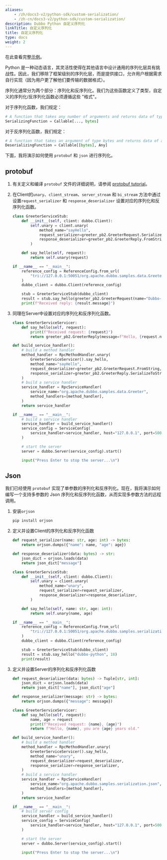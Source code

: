 ```yaml
---
aliases:
    - /zh/docs3-v2/python-sdk/custom-serialization/
    - /zh-cn/docs3-v2/python-sdk/custom-serialization/
description: Dubbo Python 自定义序列化
linkTitle: 自定义序列化
title: 自定义序列化
type: docs
weight: 2
---
```


在此查看完整[示例](https://github.com/apache/dubbo-python/tree/main/samples/serialization)。

Python 是一种动态语言，其灵活性使得在其他语言中设计通用的序列化层具有挑战性。因此，我们移除了框架级别的序列化层，而是提供接口，允许用户根据需求自行实现（因为用户更了解他们要传输的数据格式）。

序列化通常分为两个部分：序列化和反序列化。我们为这些函数定义了类型，自定义的序列化/反序列化函数必须遵循这些 "格式"。

对于序列化函数，我们规定：

```python
# A function that takes any number of arguments and returns data of type bytes
SerializingFunction = Callable[..., bytes]

```

对于反序列化函数，我们规定：

```python
# A function that takes an argument of type bytes and returns data of any type
DeserializingFunction = Callable[[bytes], Any]

```

下面，我将演示如何使用 `protobuf` 和 `json` 进行序列化。

## protobuf

1. 有关定义和编译 `protobuf` 文件的详细说明，请参阅 [protobuf tutorial](https://protobuf.dev/getting-started/pythontutorial/)。

2. 在Client的`unary`、`client_stream`、`server_stream` 和 `bi_stream` 方法中通过设置`request_serializer` 和 `response_deserializer` 设置对应的序列化和反序列化函数。

   ```python
   class GreeterServiceStub:
       def __init__(self, client: dubbo.Client):
           self.unary = client.unary(
               method_name="sayHello",
               request_serializer=greeter_pb2.GreeterRequest.SerializeToString,
               response_deserializer=greeter_pb2.GreeterReply.FromString,
           )
   
       def say_hello(self, request):
           return self.unary(request)
   
   if __name__ == "__main__":
       reference_config = ReferenceConfig.from_url(
           "tri://127.0.0.1:50051/org.apache.dubbo.samples.data.Greeter"
       )
       dubbo_client = dubbo.Client(reference_config)
   
       stub = GreeterServiceStub(dubbo_client)
       result = stub.say_hello(greeter_pb2.GreeterRequest(name="Dubbo-python"))
       print(f"Received reply: {result.message}")
   ```

3. 同理在Server中设置对应的序列化和反序列化函数。

   ```python
   class GreeterServiceServicer:
       def say_hello(self, request):
           print(f"Received request: {request}")
           return greeter_pb2.GreeterReply(message=f"Hello, {request.name}")
   
   def build_service_handler():
       # build a method handler
       method_handler = RpcMethodHandler.unary(
           GreeterServiceServicer().say_hello,
           method_name="sayHello",
           request_deserializer=greeter_pb2.GreeterRequest.FromString,
           response_serializer=greeter_pb2.GreeterReply.SerializeToString,
       )
       # build a service handler
       service_handler = RpcServiceHandler(
           service_name="org.apache.dubbo.samples.data.Greeter",
           method_handlers=[method_handler],
       )
       return service_handler
   
   if __name__ == "__main__":
       # build a service handler
       service_handler = build_service_handler()
       service_config = ServiceConfig(
           service_handler=service_handler, host="127.0.0.1", port=50051
       )
   
       # start the server
       server = dubbo.Server(service_config).start()
   
       input("Press Enter to stop the server...\n")
   ```

## Json

我们已经使用 `protobuf` 实现了单参数的序列化和反序列化。现在，我将演示如何编写一个支持多参数的 Json 序列化和反序列化函数，从而实现多参数方法的远程调用。

1. 安装`orjson`

   ```bash
   pip install orjson
   ```

2. 定义并设置Client的序列化和反序列化函数

   ```python
   def request_serializer(name: str, age: int) -> bytes:
       return orjson.dumps({"name": name, "age": age})
   
   def response_deserializer(data: bytes) -> str:
       json_dict = orjson.loads(data)
       return json_dict["message"]
   
   class GreeterServiceStub:
       def __init__(self, client: dubbo.Client):
           self.unary = client.unary(
               method_name="unary",
               request_serializer=request_serializer,
               response_deserializer=response_deserializer,
           )
   
       def say_hello(self, name: str, age: int):
           return self.unary(name, age)
   
   if __name__ == "__main__":
       reference_config = ReferenceConfig.from_url(
           "tri://127.0.0.1:50051/org.apache.dubbo.samples.serialization.json"
       )
       dubbo_client = dubbo.Client(reference_config)
   
       stub = GreeterServiceStub(dubbo_client)
       result = stub.say_hello("dubbo-python", 18)
       print(result)
   ```

3. 定义并设置Server的序列化和反序列化函数

   ```python
   def request_deserializer(data: bytes) -> Tuple[str, int]:
       json_dict = orjson.loads(data)
       return json_dict["name"], json_dict["age"]
   
   def response_serializer(message: str) -> bytes:
       return orjson.dumps({"message": message})
   
   class GreeterServiceServicer:
       def say_hello(self, request):
           name, age = request
           print(f"Received request: {name}, {age}")
           return f"Hello, {name}, you are {age} years old."
   
   def build_service_handler():
       # build a method handler
       method_handler = RpcMethodHandler.unary(
           GreeterServiceServicer().say_hello,
           method_name="unary",
           request_deserializer=request_deserializer,
           response_serializer=response_serializer,
       )
       # build a service handler
       service_handler = RpcServiceHandler(
           service_name="org.apache.dubbo.samples.serialization.json",
           method_handlers=[method_handler],
       )
       return service_handler
   
   if __name__ == "__main__":
       # build server config
       service_handler = build_service_handler()
       service_config = ServiceConfig(
           service_handler=service_handler, host="127.0.0.1", port=50051
       )
   
       # start the server
       server = dubbo.Server(service_config).start()
   
       input("Press Enter to stop the server...\n")
   ```
